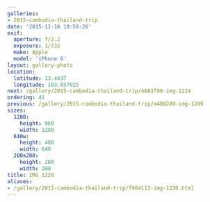 ```yaml
---
galleries:
- 2015-cambodia-thailand-trip
date: '2015-11-16 19:59:26'
exif:
  aperture: f/2.2
  exposure: 1/732
  make: Apple
  model: 'iPhone 6'
layout: gallery-photo
location:
  latitude: 13.4437
  longitude: 103.857025
next: /gallery/2015-cambodia-thailand-trip/4683f98-img-1234
ordering: 41
previous: /gallery/2015-cambodia-thailand-trip/a408209-img-1209
sizes:
  1280:
    height: 960
    width: 1280
  640w:
    height: 480
    width: 640
  200x200:
    height: 200
    width: 200
title: IMG_1220
aliases:
- /gallery/2015-cambodia-thailand-trip/f964113-img-1220.html
---
```

